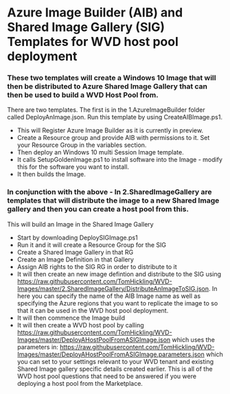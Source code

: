 # Azure Image Builder (AIB) and Shared Image Gallery (SIG) Templates for WVD host pool deployment

### These two templates will create a Windows 10 Image that will then be distributed to Azure Shared Image Gallery that can then be used to build a WVD Host Pool from.

There are two templates. The first is in the 1.AzureImageBuilder folder called DeployAnImage.json. Run this template by using CreateAIBImage.ps1.
- This will Register Azure Image Builder as it is currently in preview.
- Create a Resource group and provide AIB with permissions to it. Set your Resource Group in the variables section.
- Then deploy an Windows 10 multi Session Image template.
- It calls SetupGoldenImage.ps1 to install software into the Image - modify this for the software you want to install.
- It then builds the Image.

### In conjunction with the above - In 2.SharedImageGallery are templates that will distribute the image to a new Shared Image gallery and then you can create a host pool from this.

This will build an Image in the Shared Image Gallery
- Start by downloading DeploySIGImage.ps1
- Run it and it will create a Resource Group for the SIG
- Create a Shared Image Gallery in that RG
- Create an Image Definition in that Gallery
- Assign AIB rights to the SIG RG in order to distribute to it
- It will then create an new image defintion and distribute to the SIG using https://raw.githubusercontent.com/TomHickling/WVD-Images/master/2.SharedImageGallery/DistributeAnImageToSIG.json. In here you can specify the name of the AIB Image name as well as specifying the Azure regions that you want to replicate the image to so that it can be used in the WVD host pool deployment.
- It will then commence the Image build
- It will then create a WVD host pool by calling
  https://raw.githubusercontent.com/TomHickling/WVD-Images/master/DeployAHostPoolFromASIGImage.json 
  which uses the parameters in:
  https://raw.githubusercontent.com/TomHickling/WVD-Images/master/DeployAHostPoolFromASIGImage.parameters.json 
  which you can set to your settings relevant to your WVD tenant and existing Shared Image gallery specific details created earlier. This is all of the WVD host pool questions that need to be answered if you were deploying a host pool from the Marketplace.

